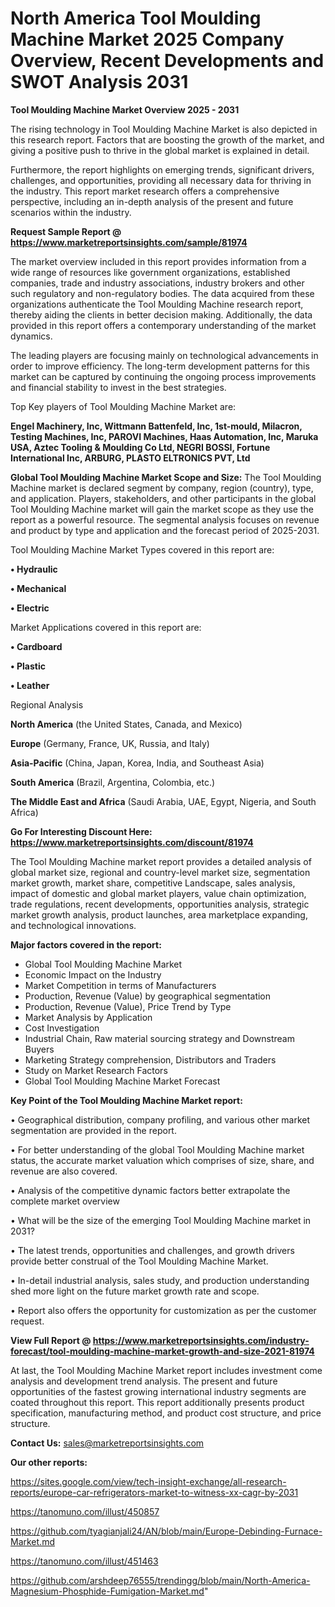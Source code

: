 # North America Tool Moulding Machine Market 2025 Company Overview, Recent Developments and SWOT Analysis 2031

<Strong> Tool Moulding Machine Market Overview 2025 - 2031</strong>

The rising technology in Tool Moulding Machine Market is also depicted in this research report. Factors that are boosting the growth of the market, and giving a positive push to thrive in the global market is explained in detail.

Furthermore, the report highlights on emerging trends, significant drivers, challenges, and opportunities, providing all necessary data for thriving in the industry. This report market research offers a comprehensive perspective, including an in-depth analysis of the present and future scenarios within the industry.

<strong>Request Sample Report @ <a href=https://www.marketreportsinsights.com/sample/81974>https://www.marketreportsinsights.com/sample/81974</a></strong>

The market overview included in this report provides information from a wide range of resources like government organizations, established companies, trade and industry associations, industry brokers and other such regulatory and non-regulatory bodies. The data acquired from these organizations authenticate the Tool Moulding Machine research report, thereby aiding the clients in better decision making. Additionally, the data provided in this report offers a contemporary understanding of the market dynamics.

The leading players are focusing mainly on technological advancements in order to improve efficiency. The long-term development patterns for this market can be captured by continuing the ongoing process improvements and financial stability to invest in the best strategies.

Top Key players of Tool Moulding Machine Market are:

<strong>Engel Machinery, Inc, Wittmann Battenfeld, Inc, 1st-mould, Milacron, Testing Machines, Inc, PAROVI Machines, Haas Automation, Inc, Maruka USA, Aztec Tooling & Moulding Co Ltd, NEGRI BOSSI, Fortune International Inc, ARBURG, PLASTO ELTRONICS PVT, Ltd</strong>

<strong><b>Global Tool Moulding Machine Market Scope and Size:</b></strong>
The Tool Moulding Machine market is declared segment by company, region (country), type, and application. Players, stakeholders, and other participants in the global Tool Moulding Machine market will gain the market scope as they use the report as a powerful resource. The segmental analysis focuses on revenue and product by type and application and the forecast period of 2025-2031.

Tool Moulding Machine Market Types covered in this report are:

<strong>• Hydraulic

• Mechanical

• Electric</strong>

Market Applications covered in this report are:

<strong>• Cardboard

• Plastic

• Leather</strong> 

Regional Analysis

<strong>North America</strong> (the United States, Canada, and Mexico)

<strong>Europe</strong> (Germany, France, UK, Russia, and Italy)

<strong>Asia-Pacific</strong> (China, Japan, Korea, India, and Southeast Asia)

<strong>South America</strong> (Brazil, Argentina, Colombia, etc.)

<strong>The Middle East and Africa</strong> (Saudi Arabia, UAE, Egypt, Nigeria, and South Africa)

<strong>Go For Interesting Discount Here: <a href=https://www.marketreportsinsights.com/discount/81974>https://www.marketreportsinsights.com/discount/81974</a></strong>

The Tool Moulding Machine market report provides a detailed analysis of global market size, regional and country-level market size, segmentation market growth, market share, competitive Landscape, sales analysis, impact of domestic and global market players, value chain optimization, trade regulations, recent developments, opportunities analysis, strategic market growth analysis, product launches, area marketplace expanding, and technological innovations.

<strong><b>Major factors covered in the report:</b></strong>
<ul>
  <li>Global Tool Moulding Machine Market </li>
  <li>Economic Impact on the Industry</li>
  <li>Market Competition in terms of Manufacturers</li>
  <li>Production, Revenue (Value) by geographical segmentation</li>
  <li>Production, Revenue (Value), Price Trend by Type</li>
  <li>Market Analysis by Application</li>
  <li>Cost Investigation</li>
  <li>Industrial Chain, Raw material sourcing strategy and Downstream Buyers</li>
  <li>Marketing Strategy comprehension, Distributors and Traders</li>
  <li>Study on Market Research Factors</li>
  <li>Global Tool Moulding Machine Market Forecast</li>
</ul>

<strong><b>Key Point of the Tool Moulding Machine Market report:</b></strong>

• Geographical distribution, company profiling, and various other market segmentation are provided in the report.

• For better understanding of the global Tool Moulding Machine market status, the accurate market valuation which comprises of size, share, and revenue are also covered.

• Analysis of the competitive dynamic factors better extrapolate the complete market overview

• What will be the size of the emerging Tool Moulding Machine market in 2031?

• The latest trends, opportunities and challenges, and growth drivers provide better construal of the Tool Moulding Machine Market.

• In-detail industrial analysis, sales study, and production understanding shed more light on the future market growth rate and scope.

• Report also offers the opportunity for customization as per the customer request.

<strong><b>View Full Report @ <a href=https://www.marketreportsinsights.com/industry-forecast/tool-moulding-machine-market-growth-and-size-2021-81974>https://www.marketreportsinsights.com/industry-forecast/tool-moulding-machine-market-growth-and-size-2021-81974</a></b></strong>


At last, the Tool Moulding Machine Market report includes investment come analysis and development trend analysis. The present and future opportunities of the fastest growing international industry segments are coated throughout this report. This report additionally presents product specification, manufacturing method, and product cost structure, and price structure.

<strong>Contact Us:</strong>
sales@marketreportsinsights.com

<strong>Our other reports:</strong>

<a href=https://sites.google.com/view/tech-insight-exchange/all-research-reports/europe-car-refrigerators-market-to-witness-xx-cagr-by-2031>https://sites.google.com/view/tech-insight-exchange/all-research-reports/europe-car-refrigerators-market-to-witness-xx-cagr-by-2031</a>

<a href=https://tanomuno.com/illust/450857>https://tanomuno.com/illust/450857</a>

<a href=https://github.com/tyagianjali24/AN/blob/main/Europe-Debinding-Furnace-Market.md>https://github.com/tyagianjali24/AN/blob/main/Europe-Debinding-Furnace-Market.md</a>

<a href=https://tanomuno.com/illust/451463>https://tanomuno.com/illust/451463</a>

<a href=https://github.com/arshdeep76555/trendingg/blob/main/North-America-Magnesium-Phosphide-Fumigation-Market.md>https://github.com/arshdeep76555/trendingg/blob/main/North-America-Magnesium-Phosphide-Fumigation-Market.md</a>"
